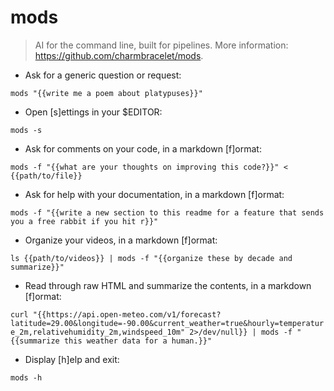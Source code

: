 # mods

> AI for the command line, built for pipelines.
> More information: <https://github.com/charmbracelet/mods>.

- Ask for a generic question or request:

`mods "{{write me a poem about platypuses}}"`

- Open [s]ettings in your $EDITOR:

`mods -s`

- Ask for comments on your code, in a markdown [f]ormat:

`mods -f "{{what are your thoughts on improving this code?}}" < {{path/to/file}}`

- Ask for help with your documentation, in a markdown [f]ormat:

`mods -f "{{write a new section to this readme for a feature that sends you a free rabbit if you hit r}}"`

- Organize your videos, in a markdown [f]ormat:

`ls {{path/to/videos}} | mods -f "{{organize these by decade and summarize}}"`

- Read through raw HTML and summarize the contents, in a markdown [f]ormat:

`curl "{{https://api.open-meteo.com/v1/forecast?latitude=29.00&longitude=-90.00&current_weather=true&hourly=temperature_2m,relativehumidity_2m,windspeed_10m" 2>/dev/null}} | mods -f "{{summarize this weather data for a human.}}"`

- Display [h]elp and exit:

`mods -h`
